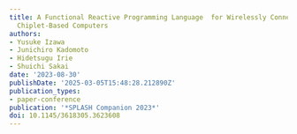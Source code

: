 ```yaml
---
title: A Functional Reactive Programming Language  for Wirelessly Connected Shape-Changeable
  Chiplet-Based Computers
authors:
- Yusuke Izawa
- Junichiro Kadomoto
- Hidetsugu Irie
- Shuichi Sakai
date: '2023-08-30'
publishDate: '2025-03-05T15:48:28.212890Z'
publication_types:
- paper-conference
publication: '*SPLASH Companion 2023*'
doi: 10.1145/3618305.3623608
---
```

